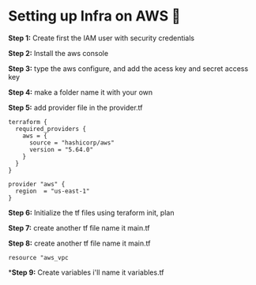 # Setting up Infra on AWS 📝

**Step 1:**  Create first the IAM user with security credentials

**Step 2:**  Install the aws console

**Step 3:** type the aws configure, and add the acess key and secret access key

**Step 4:**  make a folder name it with your own

**Step 5:**  add provider file in the provider.tf

```
terraform {
  required_providers {
    aws = {
      source = "hashicorp/aws"
      version = "5.64.0"
    }
  }
}

provider "aws" {
  region  = "us-east-1"
}
```


**Step 6:**  Initialize the tf files using teraform init, plan

**Step 7:**  create another tf file name it main.tf


**Step 8:**  create another tf file name it main.tf

```
resource "aws_vpc
```

***Step 9:** Create variables i'll name it variables.tf

